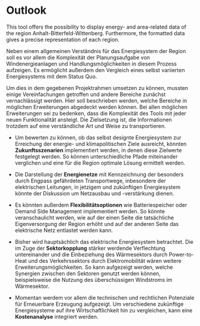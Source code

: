 # Outlook

This tool offers the possibility to display energy- and area-related data of the region Anhalt-Bitterfeld-Wittenberg. Furthermore, the formatted data gives a precise representation of each region.

Neben einem allgemeinen Verständnis für das Energiesystem der Region soll es vor allem die Komplexität der Planungsaufgabe von Windenergieanlagen und Handlungsmöglichkeiten in diesem Prozess aufzeigen. Es ermöglicht außerdem den Vergleich eines selbst variierten Energiesystems mit dem Status Quo.

Um dies in dem gegebenen Projektrahmen umsetzen zu können, mussten einige Vereinfachungen getroffen und andere Bereiche zunächst vernachlässigt werden. Hier soll beschrieben werden, welche Bereiche in möglichen Erweiterungen abgedeckt werden können. Bei allen möglichen Erweiterungen sei zu bedenken, dass die Komplexität des Tools mit jeder neuen Funktionalität ansteigt. Die Zielsetzung ist, die Informationen trotzdem auf eine verständliche Art und Weise zu transportieren.

- Um bewerten zu können, ob das selbst designte Energiesystem zur Erreichung der energie- und klimapolitischen Ziele ausreicht, könnten **Zukunftsszenarien** implementiert werden, in denen diese Zielwerte festgelegt werden. So können unterschiedliche Pfade miteinander verglichen und eine für die Region optimale Lösung ermittelt werden. 

- Die Darstellung der **Energienetze** mit Kennzeichnung der besonders durch Engpass gefährdeten Transportwege, inbesondere der elektrischen Leitungen, in jetzigem und zukünftigen Energiesystem könnte der Diskussion um Netzausbau und -verstärkung dienen.

- Es könnten außerdem **Flexibilitätsoptionen** wie Batteriespeicher oder Demand Side Management implementiert werden. So könnte veranschaulicht werden, wie auf der einen Seite die tatsächliche Eigenversorgung der Region erhöht und auf der anderen Seite das elektrische Netz entlastet werden kann.

- Bisher wird hauptsächlich das elektrische Energiesystem betrachtet. Die im Zuge der **Sektorkopplung** stärker werdende Verflechtung untereinander und die Einbeziehung des Wärmesektors durch Power-to-Heat und des Verkehrssektors durch Elektromobilität wären weitere Erweiterungsmöglichkeiten. So kann aufgezeigt werden, welche Synergien zwischen den Sektoren genutzt werden können, beispielsweise die Nutzung des überschüssigen Windstroms im Wärmesektor.

- Momentan werdem vor allem die technischen und rechtlichen Potenziale für Erneuerbare Erzeugung aufgezeigt. Um verschiedene zukünftige Energiesysteme auf ihre Wirtschaftlichkeit hin zu vergleichen, kann eine **Kostenanalyse** integriert werden.

